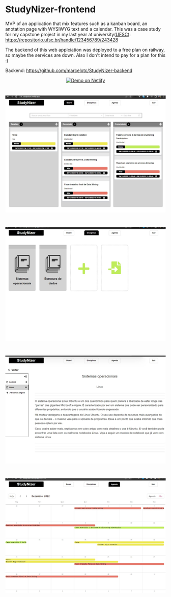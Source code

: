 # StudyNizer-frontend

MVP of an application that mix features such as a kanban board, an anotation page with WYSIWYG text and a calendar. This was a case study for my capstone project in my last year at university(<a href="https://ufsc.br/">UFSC<a/>): https://repositorio.ufsc.br/handle/123456789/243428

The backend of this web applciation was deployed to a free plan on railway, so maybe the services are down. Also I don't intend to pay for a plan for this :)

Backend: https://github.com/marcelotc/StudyNizer-backend

<p align="center">
  <a href="https://studynizer.netlify.app">
    <img alt="Demo on Netlify" src="https://res.cloudinary.com/lukemorales/image/upload/v1599785319/readme_logos/demo_on_netlify_umjmch.png">
  </a>
</p>

<h1 align="center">
    <img src="https://github.com/marcelotc/StudyNizer-frontend/blob/main/src/assets/Captura%20de%20tela%202023-02-13%20164312.jpg" />
</h1>

<h1 align="center">
    <img src="https://github.com/marcelotc/StudyNizer-frontend/blob/main/src/assets/Captura%20de%20tela%202023-02-13%20164326.jpg" />
</h1>

<h1 align="center">
    <img src="https://github.com/marcelotc/StudyNizer-frontend/blob/main/src/assets/Captura%20de%20tela%202023-02-13%20164338.jpg" />
</h1>


<h1 align="center">
    <img src="https://github.com/marcelotc/StudyNizer-frontend/blob/main/src/assets/Captura%20de%20tela%202023-02-13%20164353.jpg" />
</h1>
